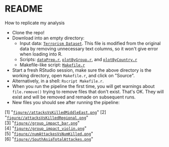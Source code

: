 README
========================================================


How to replicate my analysis

  * Clone the repo!
  * Download into an empty directory:
    - Input data: [`Terrorism Dataset`](data/clean_globalterrorismdb_1012dist.tsv). This file is modified from the original data by removing unnecessary text columns, so it won't give error when loading into R.
    - Scripts: [`dataPrep.r`](dataPrep.r), [`plotByGroup.r`](plotByGroup.r), and [`plotByCountry.r`](plotByCountry.r)
    - Makefile-like script: [`Makefile.r`](Makefile.r)
  * Start a fresh RStudio session, make sure the above directory is the working directory, open `Makefile.r`, and click on "Source".
  * Alternatively, in a shell: `Rscript Makefile.r`.
  * When you run the pipeline the first time, you will get warnings about `file.remove()` trying to remove files that don't exist. That's OK. They will exist and will be removed and remade on subsequent runs.
  * New files you should see after running the pipeline:
  
[1] "[`figure//attacksVsKilledMiddleEast.png`](figure//attacksVsKilledMiddleEast.png)"
[2] "[`figure//attacksVsKilledRegional.png`](figure//attacksVsKilledRegional.png)"    
[3] "[`figure//group_impact_bar.png`](figure//group_impact_bar.png)"                  
[4] "[`figure//group_impact_violin.png`](figure//group_impact_violin.png)"            
[5] "[`figure//numAttackesVsNumKilled.png`](figure//numAttackesVsNumKilled.png)"      
[6] "[`figure//SouthAsiaTotalAttackes.png`](figure//SouthAsiaTotalAttackes.png)"      

  
